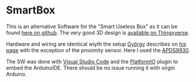 # SmartBox

This is an alternative Software for the "Smart Useless Box" as it can be found [here on github](https://github.com/balassy/useless-box). The very good 3D design is [available on Thingyverse](https://www.thingiverse.com/thing:3856965).

Hardware and wiring are identical wiyth the setup [György](https://github.com/balassy) describes on [his page](https://github.com/balassy/useless-box) with the exception of the proximity sensor. Here I used the [APDS9930](https://www.aliexpress.com/item/32840655108.html?spm=a2g0s.9042311.0.0.5f424c4dyvvg2K).

The SW was done with [Visual Studio Code](https://code.visualstudio.com/) and the [PlatformIO](https://platformio.org/) plugin to embed the ArduinoIDE. There should be no issue running it with virgin Arduino.